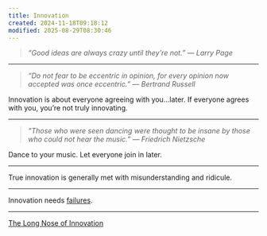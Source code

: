 ```yaml
---
title: Innovation
created: 2024-11-18T09:18:12
modified: 2025-08-29T08:30:46
---
```


> _“Good ideas are always crazy until they’re not.” — Larry Page_

---

> _“Do not fear to be eccentric in opinion, for every opinion now accepted was once eccentric.” — Bertrand Russell_

Innovation is about everyone agreeing with you…later. If everyone agrees with you, you’re not truly innovating.

---

> _“Those who were seen dancing were thought to be insane by those who could not hear the music.” ― Friedrich Nietzsche_

Dance to your music. Let everyone join in later.

---

True innovation is generally met with misunderstanding and ridicule.

---

Innovation needs [failures](Failing%20forward%20turns%20setbacks%20into%20stepping%20stones.md).

---

[The Long Nose of Innovation](https://sketchplanations.com/the-long-nose-of-innovation)
